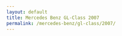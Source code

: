```yaml
---
layout: default
title: Mercedes Benz GL-Class 2007
permalink: /mercedes-benz/gl-class/2007/
---
```

